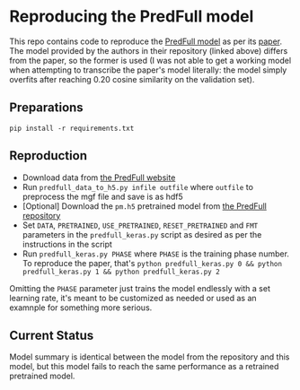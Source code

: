 # Reproducing the PredFull model

This repo contains code to reproduce the [PredFull model](https://github.com/lkytal/PredFull) as per its [paper](https://pubs.acs.org/doi/10.1021/acs.analchem.9b04867).
The model provided by the authors in their repository (linked above) differs from the paper, so the former is used (I was not able to get a working model when attempting to transcribe the paper's model literally: the model simply overfits after reaching 0.20 cosine similarity on the validation set).

## Preparations

`pip install -r requirements.txt`

## Reproduction

- Download data from [the PredFull website](https://www.predfull.com/datasets)
- Run `predfull_data_to_h5.py infile outfile` where `outfile` to preprocess the mgf file and save is as hdf5
- [Optional] Download the `pm.h5` pretrained model from [the PredFull repository](https://github.com/lkytal/PredFull)
- Set `DATA`, `PRETRAINED`, `USE_PRETRAINED`, `RESET_PRETRAINED` and `FMT` parameters in the `predfull_keras.py` script as desired as per the instructions in the script
- Run `predfull_keras.py PHASE` where `PHASE` is the training phase number. To reproduce the paper, that's `python predfull_keras.py 0 && python predfull_keras.py 1 && python predfull_keras.py 2`

Omitting the `PHASE` parameter just trains the model endlessly with a set learning rate, it's meant to be customized as needed or used as an examnple for something more serious.

## Current Status
Model summary is identical between the model from the repository and this model, but this model fails to reach the same performance as a retrained pretrained model.

